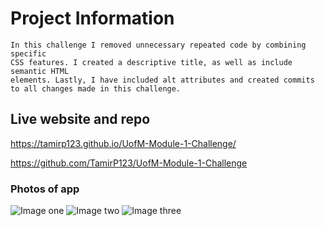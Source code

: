 # Project Information
    In this challenge I removed unnecessary repeated code by combining specific
    CSS features. I created a descriptive title, as well as include semantic HTML
    elements. Lastly, I have included alt attributes and created commits to all changes made in this challenge.

## Live website and repo

https://tamirp123.github.io/UofM-Module-1-Challenge/

https://github.com/TamirP123/UofM-Module-1-Challenge

### Photos of app

![Image one](image.png)
![Image two](image-1.png)
![Image three](image-2.png)
